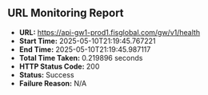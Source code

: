 ## URL Monitoring Report

- **URL:** https://api-gw1-prod1.fisglobal.com/gw/v1/health
- **Start Time:** 2025-05-10T21:19:45.767221
- **End Time:** 2025-05-10T21:19:45.987117
- **Total Time Taken:** 0.219896 seconds
- **HTTP Status Code:** 200
- **Status:** Success
- **Failure Reason:** N/A
